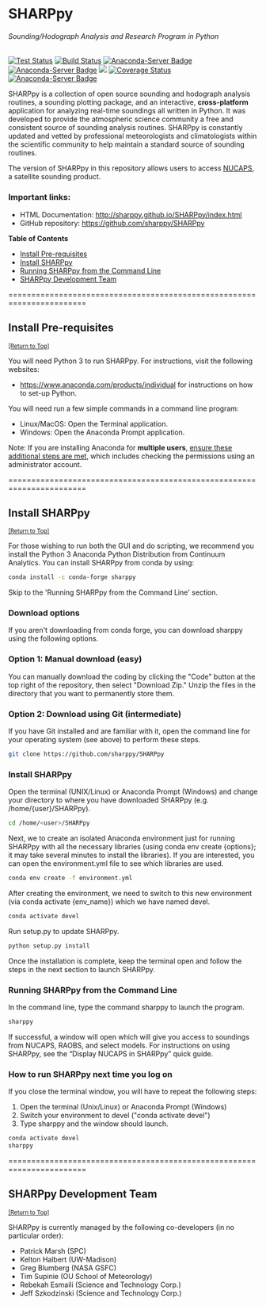 # SHARPpy

###### Sounding/Hodograph Analysis and Research Program in Python

[![Test Status](https://github.com/NUCAPS/SHARPpy/actions/workflows/pytest.yml/badge.svg?branch=master)](https://github.com/NUCAPS/SHARPpy/actions/workflows/pytest.yml)
[![Build Status](https://github.com/NUCAPS/SHARPpy/actions/workflows/build.yml/badge.svg?branch=master)](https://github.com/NUCAPS/SHARPpy/actions/workflows/build.yml)
[![Anaconda-Server Badge](https://anaconda.org/conda-forge/sharppy/badges/downloads.svg)](https://anaconda.org/conda-forge/sharppy)
[![Anaconda-Server Badge](https://anaconda.org/conda-forge/sharppy/badges/license.svg)](https://anaconda.org/conda-forge/sharppy)
[![](https://img.shields.io/github/downloads/sharppy/SHARPpy/total.svg?style=popout)](https://github.com/sharppy/SHARPpy/releases)
[![Coverage Status](https://coveralls.io/repos/github/sharppy/SHARPpy/badge.svg?branch=master)](https://coveralls.io/github/sharppy/SHARPpy?branch=master)
[![Anaconda-Server Badge](https://anaconda.org/conda-forge/sharppy/badges/platforms.svg)](https://anaconda.org/conda-forge/sharppy)

SHARPpy is a collection of open source sounding and hodograph analysis routines, a sounding plotting package, and an interactive, __cross-platform__ application for analyzing real-time soundings all written in Python. It was developed to provide the atmospheric science community a free and consistent source of sounding analysis routines. SHARPpy is constantly updated and vetted by professional meteorologists and climatologists within the scientific community to help maintain a standard source of sounding routines.

The version of SHARPpy in this repository allows users to access [NUCAPS](https://weather.msfc.nasa.gov/nucaps/), a satellite sounding product.

### Important links:
* HTML Documentation: http://sharppy.github.io/SHARPpy/index.html
* GitHub repository: https://github.com/sharppy/SHARPpy

**Table of Contents**

- [Install Pre-requisites](#install-pre-requisites)
- [Install SHARPpy](#install-sharppy)
- [Running SHARPpy from the Command Line](#running-sharppy-from-the-command-line)
- [SHARPpy Development Team](#sharppy-development-team)

=======================================================================
## Install Pre-requisites
<sup>[[Return to Top]](#sharppy)</sup>

You will need Python 3 to run SHARPpy. For instructions, visit the following websites:
* https://www.anaconda.com/products/individual for instructions on how to set-up Python.

You will need run a few simple commands in a command line program:
* Linux/MacOS: Open the Terminal application.
* Windows: Open the Anaconda Prompt application.

Note: If you are installing Anaconda for **multiple users**, [ensure these additional steps are met](https://docs.anaconda.com/anaconda/install/multi-user/), which includes checking the permissions using an administrator account.

=======================================================================
## Install SHARPpy
<sup>[[Return to Top]](#sharppy)</sup>

For those wishing to run both the GUI and do scripting, we recommend you install the Python 3 Anaconda Python Distribution from Continuum Analytics. You can install SHARPpy from conda by using:

```bash
conda install -c conda-forge sharppy
```
Skip to the 'Running SHARPpy from the Command Line' section.

### Download options
If you aren't downloading from conda forge, you can download sharppy using the following options.

### Option 1: Manual download (easy)

You can manually download the coding by clicking the "Code" button at the top right of the repository, then select "Download Zip." Unzip the files in the directory that you want to permanently store them.

### Option 2: Download using Git (intermediate)

If you have Git installed and are familiar with it, open the command line for your operating system (see above) to perform these steps.

```bash
git clone https://github.com/sharppy/SHARPpy
```

### Install SHARPpy

Open the terminal (UNIX/Linux) or Anaconda Prompt (Windows) and change your directory to where you have downloaded SHARPpy (e.g. /home/{user}/SHARPpy).

```bash
cd /home/<user>/SHARPpy
```

Next, we to create an isolated Anaconda environment just for running SHARPpy with all the necessary libraries (using conda env create {options}; it may take several minutes to install the libraries). If you are interested, you can open the environment.yml file to see which libraries are used.

```bash
conda env create -f environment.yml
```

After creating the environment, we need to switch to this new environment (via conda activate {env_name}) which we have named devel.

```bash
conda activate devel
```

Run setup.py to update SHARPpy.

```bash
python setup.py install
```

Once the installation is complete, keep the terminal open and follow the steps in the next section to launch SHARPpy.

### Running SHARPpy from the Command Line

In the command line, type the command sharppy to launch the program.

```bash
sharppy
```

If successful, a window will open which will give you access to soundings from NUCAPS, RAOBS, and select models.  For instructions on using SHARPpy, see the “Display NUCAPS in SHARPpy” quick guide.

### How to run SHARPpy next time you log on

If you close the terminal window, you will have to repeat the following steps:

1. Open the terminal (Unix/Linux) or Anaconda Prompt (Windows)
2. Switch your environment to devel ("conda activate devel")
3. Type sharppy and the window should launch.

```bash
conda activate devel
sharppy
```

=======================================================================
## SHARPpy Development Team
<sup>[[Return to Top]](#sharppy)</sup>

SHARPpy is currently managed by the following co-developers (in no particular order):
- Patrick Marsh (SPC)
- Kelton Halbert (UW-Madison)
- Greg Blumberg (NASA GSFC)
- Tim Supinie (OU School of Meteorology)
- Rebekah Esmaili (Science and Technology Corp.)
- Jeff Szkodzinski (Science and Technology Corp.)

